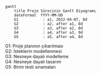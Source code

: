 ```mermaid
gantt
    title Proje Sürecinin Gantt Diyagramı
    dateFormat  YYYY-MM-DD
    G1           : a1, 2022-04-07, 8d
    G2           : a2, after a1, 8d
    G3           : a3, after a2, 8d
    G4           : a4, after a3, 9d
    G5           : a5, after a4, 8d
```

G1: Proje planının çıkarılması <br>
G2: İsteklerin modellenmesi <br>
G3: Nesneye dayalı modelleme <br>
G4: Nesneye dayalı tasarım <br>
G5: Birim testi sınamaları <br>